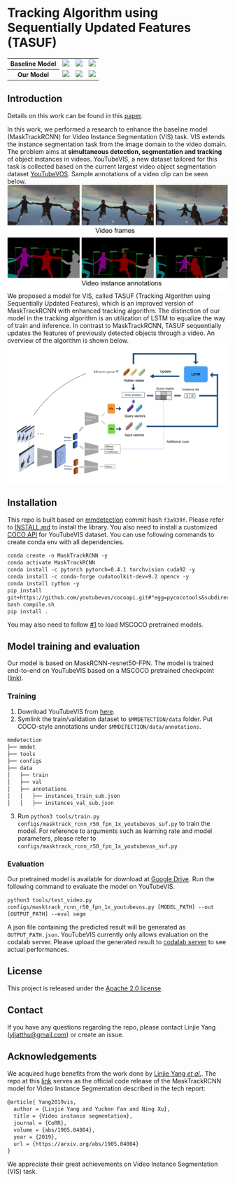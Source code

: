# Tracking Algorithm using Sequentially Updated Features (TASUF)
<table>
  <tr>
    <th scope="row">Baseline Model</th>
    <td ><center><img src="doc/base_dog_1_single.gif" height="180"> </center></td>
    <td ><center><img src="doc/base_horse_multi.gif" height="180"> </center></td>
    <td ><center><img src="doc/base_ski_multi.gif" height="180"> </center></td>
  </tr>
  <tr>
    <th scope="row">Our Model</th>
    <td ><center><img src="doc/ours_dog_1_single.gif" height="180"> </center></td>
    <td ><center><img src="doc/ours_horse_multi.gif" height="180"> </center></td>
    <td ><center><img src="doc/ours_ski_multi.gif" height="180"> </center></td>
  </tr>
</table>

## Introduction
Details on this work can be found in this [paper](https://drive.google.com/file/d/1yjkmYV6KcsS7O5pgsjNckMWmyKdLdosY/view?usp=sharing).
  
In this work, we performed a research to enhance the baseline model (MaskTrackRCNN) for Video Instance Segmentation (VIS) task. VIS extends the instance segmentation task from the image domain to the video domain. The problem aims at **simultaneous detection, segmentation and tracking** of object instances in videos.
YouTubeVIS, a new dataset tailored for this task is collected based on the current largest video object segmentation dataset [YouTubeVOS](youtube-vos.org). Sample annotations of a video clip can be seen below.
<img src='doc/sample_gt.png'>
We proposed a model for VIS, called TASUF (Tracking Algorithm using Sequentially Updated Features), which is an improved version of MaskTrackRCNN with enhanced tracking algorithm. The distinction of our model in the tracking algorithm is an utilization of LSTM to equalize the way of train and inference. In contrast to MaskTrackRCNN, TASUF sequentially updates the features of previously detected objects through a video. An overview of the algorithm is shown below.
<img src='doc/framework_tasuf.png'>
## Installation
This repo is built based on [mmdetection](https://github.com/open-mmlab/mmdetection) commit hash `f3a939f`. Please refer to [INSTALL.md](INSTALL.md) to install the library.
You also need to install a customized [COCO API](https://github.com/youtubevos/cocoapi) for YouTubeVIS dataset.
You can use following commands to create conda env with all dependencies.
```
conda create -n MaskTrackRCNN -y
conda activate MaskTrackRCNN
conda install -c pytorch pytorch=0.4.1 torchvision cuda92 -y
conda install -c conda-forge cudatoolkit-dev=9.2 opencv -y
conda install cython -y
pip install git+https://github.com/youtubevos/cocoapi.git#"egg=pycocotools&subdirectory=PythonAPI"
bash compile.sh
pip install .
```
You may also need to follow [#1](/../../issues/1) to load MSCOCO pretrained models.
## Model training and evaluation
Our model is based on MaskRCNN-resnet50-FPN. The model is trained end-to-end on YouTubeVIS based on a MSCOCO pretrained checkpoint ([link](https://s3.ap-northeast-2.amazonaws.com/open-mmlab/mmdetection/models/mask_rcnn_r50_fpn_1x_20181010-069fa190.pth)).
### Training
1. Download YouTubeVIS from [here](https://youtube-vos.org/dataset/vis/).
2. Symlink the train/validation dataset to `$MMDETECTION/data` folder. Put COCO-style annotations under `$MMDETECTION/data/annotations`.
```
mmdetection
├── mmdet
├── tools
├── configs
├── data
│   ├── train
│   ├── val
│   ├── annotations
│   │   ├── instances_train_sub.json
│   │   ├── instances_val_sub.json
```

3. Run `python3 tools/train.py configs/masktrack_rcnn_r50_fpn_1x_youtubevos_suf.py` to train the model.
For reference to arguments such as learning rate and model parameters, please refer to `configs/masktrack_rcnn_r50_fpn_1x_youtubevos_suf.py`

### Evaluation
Our pretrained model is available for download at [Google Drive](https://drive.google.com/file/d/10bsjO-WP2GAWQC7uPP6Gk0n2rUYLexfn/view?usp=sharing).
Run the following command to evaluate the model on YouTubeVIS.
```
python3 tools/test_video.py configs/masktrack_rcnn_r50_fpn_1x_youtubevos.py [MODEL_PATH] --out [OUTPUT_PATH] --eval segm
```
A json file containing the predicted result will be generated as `OUTPUT_PATH.json`. YouTubeVIS currently only allows evaluation on the codalab server. Please upload the generated result to [codalab server](https://competitions.codalab.org/competitions/20128) to see actual performances.

## License
This project is released under the [Apache 2.0 license](LICENSE).

## Contact
If you have any questions regarding the repo, please contact Linjie Yang (yljatthu@gmail.com) or create an issue.

## Acknowledgements
We acquired huge benefits from the work done by [Linjie Yang *et al.*](https://arxiv.org/abs/1905.04804). The repo at this [link](https://github.com/youtubevos/MaskTrackRCNN) serves as the official code release of the MaskTrackRCNN model for Video Instance Segmentation described in the tech report:
```
@article{ Yang2019vis,
  author = {Linjie Yang and Yuchen Fan and Ning Xu},  
  title = {Video instance segmentation},
  journal = {CoRR},
  volume = {abs/1905.04804},
  year = {2019},
  url = {https://arxiv.org/abs/1905.04804}
}
```
We appreciate their great achievements on Video Instance Segmentation (VIS) task.